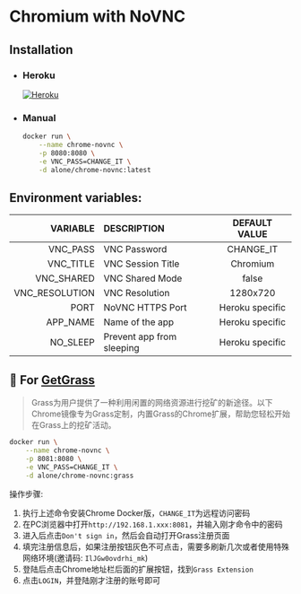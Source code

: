 # Chromium with NoVNC

## Installation
- ### Heroku
    [![Heroku](https://www.herokucdn.com/deploy/button.svg)](https://heroku.com/deploy?template=https://github.com/al-one/chrome-novnc)

- ### Manual
    ```sh
    docker run \
        --name chrome-novnc \
        -p 8080:8080 \
        -e VNC_PASS=CHANGE_IT \
        -d alone/chrome-novnc:latest
    ```

## Environment variables:
|VARIABLE      |DESCRIPTION              |DEFAULT VALUE  |
|-------------:|:------------------------|:-------------:|
|VNC_PASS      |VNC Password             |CHANGE_IT      |
|VNC_TITLE     |VNC Session Title        |Chromium       |
|VNC_SHARED    |VNC Shared Mode          |false          |
|VNC_RESOLUTION|VNC Resolution           |1280x720       |
|PORT          |NoVNC HTTPS Port         |Heroku specific|
|APP_NAME      |Name of the app          |Heroku specific|
|NO_SLEEP      |Prevent app from sleeping|Heroku specific|


## 🌿 For [GetGrass](https://app.getgrass.io/register/?referralCode=IlJGw0ovdrhi_mk)
> Grass为用户提供了一种利用闲置的网络资源进行挖矿的新途径。以下Chrome镜像专为Grass定制，内置Grass的Chrome扩展，帮助您轻松开始在Grass上的挖矿活动。
```sh
docker run \
    --name chrome-novnc \
    -p 8081:8080 \
    -e VNC_PASS=CHANGE_IT \
    -d alone/chrome-novnc:grass
```

操作步骤:
1. 执行上述命令安装Chrome Docker版，`CHANGE_IT`为远程访问密码
2. 在PC浏览器中打开`http://192.168.1.xxx:8081`，并输入刚才命令中的密码
3. 进入后点击`Don't sign in`，然后会自动打开Grass注册页面
4. 填完注册信息后，如果注册按钮灰色不可点击，需要多刷新几次或者使用特殊网络环境(邀请码: `IlJGw0ovdrhi_mk`)
5. 登陆后点击Chrome地址栏后面的扩展按钮，找到`Grass Extension`
6. 点击`LOGIN`，并登陆刚才注册的账号即可
